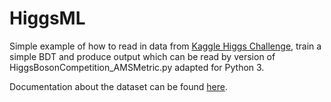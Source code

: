 # HiggsML

Simple example of how to read in data from <a href="https://www.kaggle.com/c/higgs-boson">Kaggle Higgs Challenge</a>, train a simple BDT and produce output which can be read by version of HiggsBosonCompetition_AMSMetric.py adapted for Python 3.

Documentation about the dataset can be found <a href="https://higgsml.lal.in2p3.fr/files/2014/04/documentation_v1.8.pdf">here</a>.
